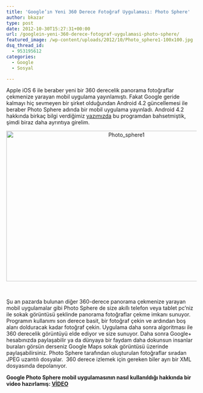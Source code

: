 ```yaml
---
title: 'Google’ın Yeni 360 Derece Fotoğraf Uygulaması: Photo Sphere'
author: bkazar
type: post
date: 2012-10-30T15:27:31+00:00
url: /googlein-yeni-360-derece-fotograf-uygulamasi-photo-sphere/
featured_image: /wp-content/uploads/2012/10/Photo_sphere1-100x100.jpg
dsq_thread_id:
  - 953195612
categories:
  - Google
  - Sosyal

---
```

Apple iOS 6 ile beraber yeni bir 360 derecelik panorama fotoğraflar çekmenize yarayan mobil uygulama yayınlamıştı. Fakat Google geride kalmayı hiç sevmeyen bir şirket olduğundan Android 4.2 güncellemesi ile beraber Photo Sphere adında bir mobil uygulama yayınladı. Android 4.2 hakkında birkaç bilgi verdiğimiz [yazımızda][1] bu programdan bahsetmiştik, şimdi biraz daha ayrıntıya girelim.

<p style="text-align: center;">
  <img class="aligncenter size-full wp-image-8825" title="Photo_sphere1" src="https://www.murekkep.org/wp-content/uploads/2012/10/Photo_sphere1.jpg" alt="Photo_sphere1" width="620" height="399" srcset="https://www.murekkep.org/wp-content/uploads/2012/10/Photo_sphere1.jpg 620w, https://www.murekkep.org/wp-content/uploads/2012/10/Photo_sphere1-400x257.jpg 400w, https://www.murekkep.org/wp-content/uploads/2012/10/Photo_sphere1-50x32.jpg 50w, https://www.murekkep.org/wp-content/uploads/2012/10/Photo_sphere1-194x125.jpg 194w" sizes="(max-width: 620px) 100vw, 620px" />
</p>

&nbsp;

Şu an pazarda bulunan diğer 360-derece panorama çekmenize yarayan mobil uygulamalar gibi Photo Sphere de size akıllı telefon veya tablet pc’niz ile sokak görüntüsü şeklinde panorama fotoğraflar çekme imkanı sunuyor. Programın kullanımı son derece basit, bir fotoğraf çekin ve ardından boş alanı dolduracak kadar fotoğraf çekin. Uygulama daha sonra algoritması ile 360 derecelik görüntüyü elde ediyor ve size sunuyor. Daha sonra Google+ hesabınızda paylaşabilir ya da dünyaya bir faydam daha dokunsun insanlar buraları görsün derseniz Google Maps sokak görüntüsü üzerinde paylaşabilirsiniz. Photo Sphere tarafından oluşturulan fotoğraflar sıradan JPEG uzantılı dosyalar.  360 derece izlemek için gereken biler ayrı bir XML dosyasında depolanıyor.

**Google Photo Sphere mobil uygulamasının nasıl kullanıldığı hakkında bir video hazırlamış: [VİDEO][2]**

&nbsp;

 [1]: https://www.murekkep.org/google-iftiharla-sunar-android-4-2-8800 "android 4.2 özellikler"
 [2]: https://youtu.be/0poff-mHQ4Q "photo sphere uygulama"
